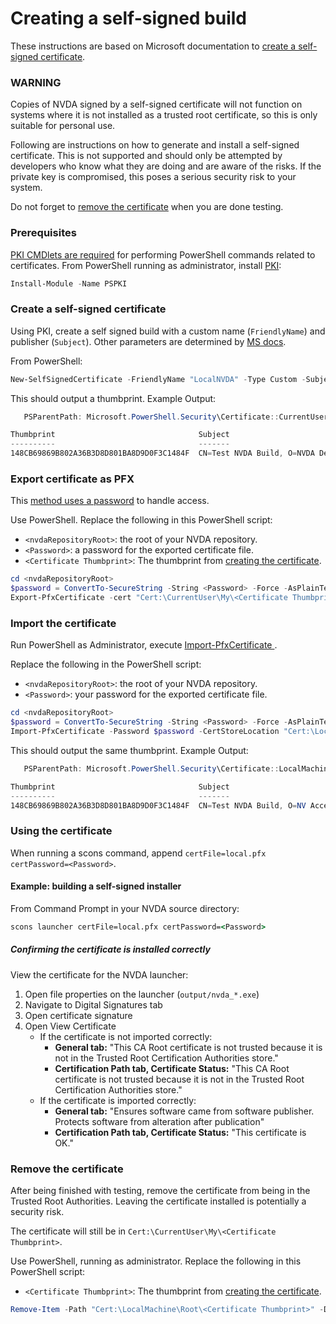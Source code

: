 # Creating a self-signed build

These instructions are based on Microsoft documentation to [create a self-signed certificate](https://docs.microsoft.com/en-us/windows/msix/package/create-certificate-package-signing).

### WARNING
Copies of NVDA signed by a self-signed certificate will not function on systems where it is not installed as a trusted root certificate, so this is only suitable for personal use.

Following are instructions on how to generate and install a self-signed certificate.
This is not supported and should only be attempted by developers who know what they are doing and are aware of the risks.
If the private key is compromised, this poses a serious security risk to your system. 

Do not forget to [remove the certificate](#remove-the-certificate) when you are done testing.

### Prerequisites

[PKI CMDlets are required](https://docs.microsoft.com/en-us/windows/msix/package/create-certificate-package-signing) for performing PowerShell commands related to certificates.
From PowerShell running as administrator, install [PKI](https://github.com/PKISolutions/PSPKI#download-and-install-powershell-pki-module-from-the-powershell-gallery-using-powershell):

```ps1
Install-Module -Name PSPKI
```

### Create a self-signed certificate

Using PKI, create a self signed build with a custom name (`FriendlyName`) and publisher (`Subject`).
Other parameters are determined by [MS docs](https://docs.microsoft.com/en-us/windows/msix/package/create-certificate-package-signing#use-new-selfsignedcertificate-to-create-a-certificate).

From PowerShell:
```ps1
New-SelfSignedCertificate -FriendlyName "LocalNVDA" -Type Custom -Subject "CN=Test NVDA Build, O=NVDA Dev, C=US" -KeyUsage DigitalSignature -CertStoreLocation "Cert:\CurrentUser\My" -TextExtension @("2.5.29.37={text}1.3.6.1.5.5.7.3.3", "2.5.29.19={text}")
```

This should output a thumbprint. Example Output:
```ps1
   PSParentPath: Microsoft.PowerShell.Security\Certificate::CurrentUser\My

Thumbprint                                Subject
----------                                -------
148CB69869B802A36B3D8D801BA8D9D0F3C1484F  CN=Test NVDA Build, O=NVDA Dev, C=US
```

### Export certificate as PFX

This [method uses a password](https://docs.microsoft.com/en-us/windows/msix/package/create-certificate-package-signing#password-usage) to handle access.

Use PowerShell.
Replace the following in this PowerShell script:
- `<nvdaRepositoryRoot>`: the root of your NVDA repository.
- `<Password>`: a password for the exported certificate file.
- `<Certificate Thumbprint>`: The thumbprint from [creating the certificate](#create-a-self-signed-certificate).
```ps1
cd <nvdaRepositoryRoot>
$password = ConvertTo-SecureString -String <Password> -Force -AsPlainText 
Export-PfxCertificate -cert "Cert:\CurrentUser\My\<Certificate Thumbprint>" -FilePath local.pfx -Password $password
```

### Import the certificate

Run PowerShell as Administrator, execute [Import-PfxCertificate
](https://docs.microsoft.com/en-us/powershell/module/pki/import-pfxcertificate).

Replace the following in the PowerShell script:
- `<nvdaRepositoryRoot>`: the root of your NVDA repository.
- `<Password>`: your password for the exported certificate file.
```ps1
cd <nvdaRepositoryRoot>
$password = ConvertTo-SecureString -String <Password> -Force -AsPlainText
Import-PfxCertificate -Password $password -CertStoreLocation "Cert:\LocalMachine\Root" -FilePath local.pfx
```

This should output the same thumbprint. Example Output:
```ps1
   PSParentPath: Microsoft.PowerShell.Security\Certificate::LocalMachine\TrustedPublisher

Thumbprint                                Subject
----------                                -------
148CB69869B802A36B3D8D801BA8D9D0F3C1484F  CN=Test NVDA Build, O=NV Access Dev, C=US
```

### Using the certificate

When running a scons command, append `certFile=local.pfx certPassword=<Password>`.

#### Example: building a self-signed installer

From Command Prompt in your NVDA source directory:
```cmd
scons launcher certFile=local.pfx certPassword=<Password>
```

##### Confirming the certificate is installed correctly

View the certificate for the NVDA launcher:
1. Open file properties on the launcher (`output/nvda_*.exe`)
1. Navigate to Digital Signatures tab
1. Open certificate signature
1. Open View Certificate
   - If the certificate is not imported correctly:
      - **General tab:** "This CA Root certificate is not trusted because it is not in the Trusted Root Certification Authorities store."
      - **Certification Path tab, Certificate Status:** "This CA Root certificate is not trusted because it is not in the Trusted Root Certification Authorities store."
   - If the certificate is imported correctly:
      - **General tab:** "Ensures software came from software publisher. Protects software from alteration after publication"
      - **Certification Path tab, Certificate Status:** "This certificate is OK."

### Remove the certificate

After being finished with testing, remove the certificate from being in the Trusted Root Authorities.
Leaving the certificate installed is potentially a security risk.

The certificate will still be in `Cert:\CurrentUser\My\<Certificate Thumbprint>`.

Use PowerShell, running as administrator.
Replace the following in this PowerShell script:
- `<Certificate Thumbprint>`: The thumbprint from [creating the certificate](#create-a-self-signed-certificate).
```ps1
Remove-Item -Path "Cert:\LocalMachine\Root\<Certificate Thumbprint>" -DeleteKey
```
